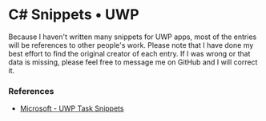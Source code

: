 # C# Snippets • UWP
Because I haven't written many snippets for UWP apps, most of the entries will be references to other people's work. Please note that I have done my best effort to find the original creator of each entry. If I was wrong or that data is missing, please feel free to message me on GitHub and I will correct it.

### References
 - [Microsoft - UWP Task Snippets](https://github.com/microsoft/Windows-task-snippets)
